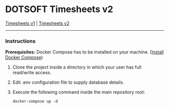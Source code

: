 # DOTSOFT Timesheets v2

[Timesheets v1](http://version.ds.dotsoft.gr:8080/timesheet/) | [Timesheets v2](http://timesheets.staging.dotsoft.gr)

---

### **Instructions**

**Prerequisites:** Docker Compose has to be installed on your machine. ([Install Docker Compose](https://docs.docker.com/compose/install/))

1. Clone the project inside a directory in which your user has full read/write access.
2. Edit .env configuration file to supply database details.
3. Execute the following command inside the main repository root:

    `docker-compose up -d`